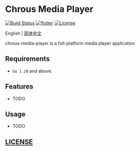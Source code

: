 # Chrous Media Player

[![Build Status](https://ci.alomerry.com/buildStatus/icon?job=chorus-media-player-build)](https://ci.alomerry.com/job/chrous-media-player-build/)
[![flutter](https://img.shields.io/badge/flutter-3.13.2-blue)](https://flutter.dev/)
[![License](https://img.shields.io/static/v1?label=License&message=MIT&color=red)](./LICENSE)

English | [简体中文](README_ZH.md)

chrous-media-player is a full-platform media player application

## Requirements

- `Go 1.20` and above.

## Features

- TODO

## Usage

- TODO

## [LICENSE](LICENSE)
